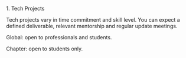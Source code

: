 <link href="https://unpkg.com/tailwindcss@^2/dist/tailwind.min.css" rel="stylesheet">

<div class="relative p-5 h-1/2 text-center border-2 border-black">
    <div class="bg-blue-900 text-white align-center p-2.5">
        <p>1. Tech Projects</p>
    </div>
    <p>Tech projects vary in time commitment and skill level. You can expect a defined deliverable, relevant mentorship and regular update meetings.</p>
    <p>Global: open to professionals and students.</p>
    <p>Chapter: open to students only.</p>
</div>
